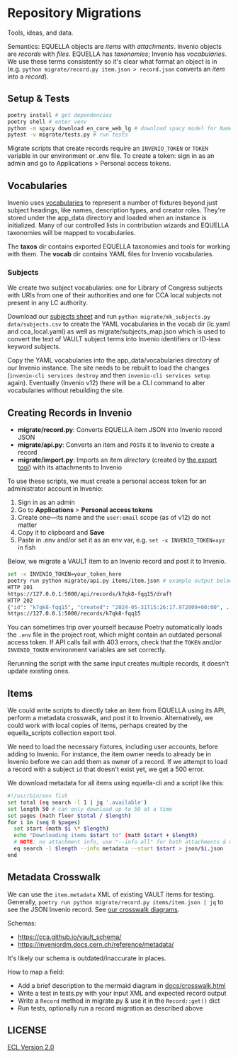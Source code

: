 # Repository Migrations

Tools, ideas, and data.

Semantics: EQUELLA objects are _items_ with _attachments_. Invenio objects are _records_ with _files_. EQUELLA has _taxonomies_; Invenio has _vocabularies_. We use these terms consistently so it's clear what format an object is in (e.g. `python migrate/record.py item.json > record.json` converts an _item_ into a _record_).

## Setup & Tests

```sh
poetry install # get dependencies
poetry shell # enter venv
python -m spacy download en_core_web_lg # download spacy model for Named Entity Recognition
pytest -v migrate/tests.py # run tests
```

Migrate scripts that create records require an `INVENIO_TOKEN` or `TOKEN` variable in our environment or .env file. To create a token: sign in as an admin and go to Applications > Personal access tokens.

## Vocabularies

Invenio uses [vocabularies](https://inveniordm.docs.cern.ch/customize/vocabularies/) to represent a number of fixtures beyond just subject headings, like names, description types, and creator roles. They're stored under the app_data directory and loaded when an instance is initialized. Many of our controlled lists in contribution wizards and EQUELLA taxonomies will be mapped to vocabularies.

The **taxos** dir contains exported EQUELLA taxonomies and tools for working with them. The **vocab** dir contains YAML files for Invenio vocabularies.

### Subjects

We create two subject vocabularies: one for Library of Congress subjects with URIs from one of their authorities and one for CCA local subjects not present in any LC authority.

Download our [subjects sheet](https://docs.google.com/spreadsheets/d/1la_wsFPOkHLjpv4-f3tWwMsCd0_xzuqZ5xp_p1zAAoA/edit#gid=1465207925) and run `python migrate/mk_subjects.py data/subjects.csv` to create the YAML vocabularies in the vocab dir (lc.yaml and cca_local.yaml) as well as migrate/subjects_map.json which is used to convert the text of VAULT subject terms into Invenio identifiers or ID-less keyword subjects.

Copy the YAML vocabularies into the app_data/vocabularies directory of our Invenio instance. The site needs to be rebuilt to load the changes (`invenio-cli services destroy` and then `invenio-cli services setup` again). Eventually (Invenio v12) there will be a CLI command to alter vocabularies without rebuilding the site.

## Creating Records in Invenio

- **migrate/record.py**: Converts EQUELLA item JSON into Invenio record JSON
- **migrate/api.py**: Converts an item and `POST`s it to Invenio to create a record
- **migrate/import.py**: Imports an item _directory_ (created by [the export tool](https://github.com/cca/equella_scripts/tree/main/collection-export)) with its attachments to Invenio

To use these scripts, we must create a personal access token for an administrator account in Invenio:

1. Sign in as an admin
2. Go to **Applications** > **Personal access tokens**
3. Create one—its name and the `user:email` scope (as of v12) do not matter
4. Copy it to clipboard and **Save**
5. Paste in .env and/or set it as an env var, e.g. `set -x INVENIO_TOKEN=xyz` in fish

Below, we migrate a VAULT item to an Invenio record and post it to Invenio.

```sh
set -x INVENIO_TOKEN=your_token_here
poetry run python migrate/api.py items/item.json # example output below
HTTP 201
https://127.0.0.1:5000/api/records/k7qk8-fqq15/draft
HTTP 202
{"id": "k7qk8-fqq15", "created": "2024-05-31T15:26:17.972009+00:00", ...
https://127.0.0.1:5000/records/k7qk8-fqq15
```

You can sometimes trip over yourself because Poetry automatically loads the `.env` file in the project root, which might contain an outdated personal access token. If API calls fail with 403 errors, check that the `TOKEN` and/or `INVENIO_TOKEN` environment variables are set correctly.

Rerunning the script with the same input creates multiple records, it doesn't update existing ones.

## Items

We could write scripts to directly take an item from EQUELLA using its API, perform a metadata crosswalk, and post it to Invenio. Alternatively, we could work with local copies of items, perhaps created by the equella_scripts collection export tool.

We need to load the necessary fixtures, including user accounts, before adding to Invenio. For instance, the item owner needs to already be in Invenio before we can add them as owner of a record. If we attempt to load a record with a subject `id` that doesn't exist yet, we get a 500 error.

We download metadata for all items using equella-cli and a script like this:

```sh
#!/usr/bin/env fish
set total (eq search -l 1 | jq '.available')
set length 50 # can only download up to 50 at a time
set pages (math floor $total / $length)
for i in (seq 0 $pages)
  set start (math $i \* $length)
  echo "Downloading items $start to" (math $start + $length)
  # NOTE: no attachment info, use "--info all" for both attachments & metadata
  eq search -l $length --info metadata --start $start > json/$i.json
end
```

## Metadata Crosswalk

We can use the `item.metadata` XML of existing VAULT items for testing. Generally, `poetry run python migrate/record.py items/item.json | jq` to see the JSON Invenio record. See [our crosswalk diagrams](https://cca.github.io/vault_migration/crosswalk.html).

Schemas:

- https://cca.github.io/vault_schema/
- https://inveniordm.docs.cern.ch/reference/metadata/

It's likely our schema is outdated/inaccurate in places.

How to map a field:

- Add a brief description to the mermaid diagram in [docs/crosswalk.html](docs/crosswalk.html)
- Write a test in tests.py with your input XML and expected record output
- Write a `Record` method in migrate.py & use it in the `Record::get()` dict
- Run tests, optionally run a record migration as described above

## LICENSE

[ECL Version 2.0](https://opensource.org/licenses/ECL-2.0)
